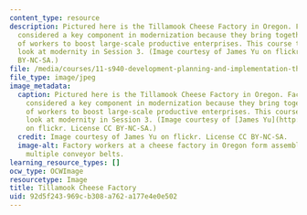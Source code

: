 ```yaml
---
content_type: resource
description: Pictured here is the Tillamook Cheese Factory in Oregon. Factories are
  considered a key component in modernization because they bring together vast numbers
  of workers to boost large-scale productive enterprises. This course takes a closer
  look at modernity in Session 3. (Image courtesy of James Yu on flickr. License CC
  BY-NC-SA.)
file: /media/courses/11-s940-development-planning-and-implementation-the-dialectic-of-theory-and-practice-fall-2015/92d5f243969cb308a762a177e4e0e502_11-s940f15.jpg
file_type: image/jpeg
image_metadata:
  caption: Pictured here is the Tillamook Cheese Factory in Oregon. Factories are
    considered a key component in modernization because they bring together vast numbers
    of workers to boost large-scale productive enterprises. This course takes a closer
    look at modernity in Session 3. (Image courtesy of [James Yu](http://www.flickr.com/photos/jamesyu/13042995)
    on flickr. License CC BY-NC-SA.)
  credit: Image courtesy of James Yu on flickr. License CC BY-NC-SA.
  image-alt: Factory workers at a cheese factory in Oregon form assembly lines around
    multiple conveyor belts.
learning_resource_types: []
ocw_type: OCWImage
resourcetype: Image
title: Tillamook Cheese Factory
uid: 92d5f243-969c-b308-a762-a177e4e0e502
---
```

